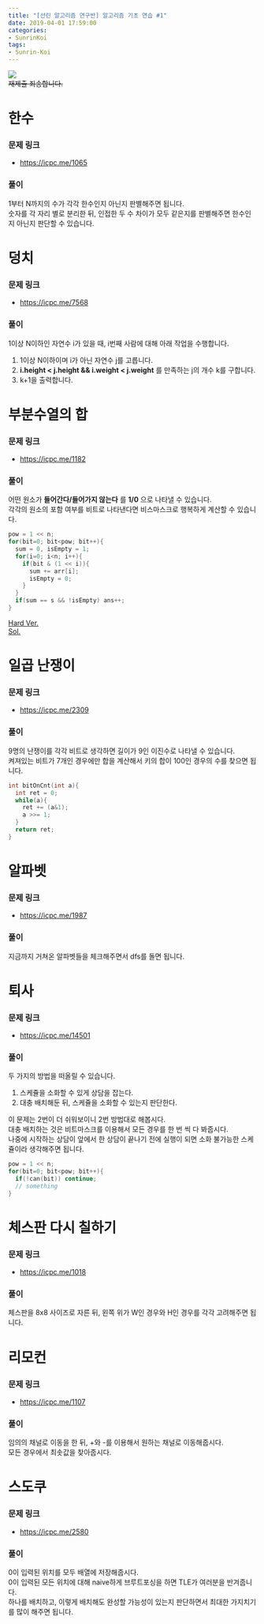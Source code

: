 ```yaml
---
title: "[선린 알고리즘 연구반] 알고리즘 기초 연습 #1"
date: 2019-04-01 17:59:00
categories:
- SunrinKoi
tags:
- Sunrin-Koi
---
```


<img src = "https://i.imgur.com/INOL6G0.png"><br>
<s>재제출 죄송합니다.</s>

# 한수

### 문제 링크
* https://icpc.me/1065

### 풀이
1부터 N까지의 수가 각각 한수인지 아닌지 판별해주면 됩니다.<br>
숫자를 각 자리 별로 분리한 뒤, 인접한 두 수 차이가 모두 같은지를 판별해주면 한수인지 아닌지 판단할 수 있습니다.

# 덩치

### 문제 링크
* https://icpc.me/7568

### 풀이
1이상 N이하인 자연수 i가 있을 때, i번째 사람에 대해 아래 작업을 수행합니다.
1. 1이상 N이하이며 i가 아닌 자연수 j를 고릅니다.
2. **i.height < j.height && i.weight < j.weight** 를 만족하는 j의 개수 k를 구합니다.
3. k+1을 출력합니다.

# 부분수열의 합

### 문제 링크
* https://icpc.me/1182

### 풀이
어떤 원소가 **들어간다/들어가지 않는다** 를 **1/0** 으로 나타낼 수 있습니다.<br>
각각의 원소의 포함 여부를 비트로 나타낸다면 비스마스크로 행복하게 계산할 수 있습니다.
```cpp
pow = 1 << n;
for(bit=0; bit<pow; bit++){
  sum = 0, isEmpty = 1;
  for(i=0; i<n; i++){
    if(bit & (1 << i)){
      sum += arr[i];
      isEmpty = 0;
    }
  }
  if(sum == s && !isEmpty) ans++;
}
```
<a href = "https://icpc.me/1208">Hard Ver.</a><br><a href = "https://justicehui.github.io/ps/2019/03/24/BOJ1208/">Sol.</a>

# 일곱 난쟁이

### 문제 링크
* https://icpc.me/2309

### 풀이
9명의 난쟁이를 각각 비트로 생각하면 길이가 9인 이진수로 나타낼 수 있습니다.<br>
켜져있는 비트가 7개인 경우에만 합을 계산해서 키의 합이 100인 경우의 수를 찾으면 됩니다.
```cpp
int bitOnCnt(int a){
  int ret = 0;
  while(a){
    ret += (a&1);
    a >>= 1;
  }
  return ret;
}
```

# 알파벳

### 문제 링크
* https://icpc.me/1987

### 풀이
지금까지 거쳐온 알파벳들을 체크해주면서 dfs를 돌면 됩니다.

# 퇴사

### 문제 링크
* https://icpc.me/14501

### 풀이
두 가지의 방법을 떠올릴 수 있습니다.

1. 스케쥴을 소화할 수 있게 상담을 잡는다.
2. 대충 배치해둔 뒤, 스케쥴을 소화할 수 있는지 판단한다.

이 문제는 2번이 더 쉬워보이니 2번 방법대로 해봅시다.<br>
대충 배치하는 것은 비트마스크를 이용해서 모든 경우를 한 번 씩 다 봐줍시다.<br>
나중에 시작하는 상담이 앞에서 한 상담이 끝나기 전에 실행이 되면 소화 불가능한 스케쥴이라 생각해주면 됩니다.
```cpp
pow = 1 << n;
for(bit=0; bit<pow; bit++){
  if(!can(bit)) continue;
  // something
}
```

# 체스판 다시 칠하기

### 문제 링크
* https://icpc.me/1018

### 풀이
체스판을 8x8 사이즈로 자른 뒤, 왼쪽 위가 W인 경우와 H인 경우를 각각 고려해주면 됩니다.

# 리모컨

### 문제 링크
* https://icpc.me/1107

### 풀이
임의의 채널로 이동을 한 뒤, +와 -를 이용해서 원하는 채널로 이동해줍시다.<Br>
모든 경우에서 최솟값을 찾아줍시다.

# 스도쿠

### 문제 링크
* https://icpc.me/2580

### 풀이
0이 입력된 위치를 모두 배열에 저장해줍시다.<br>
0이 입력된 모든 위치에 대해 naive하게 브루트포싱을 하면 TLE가 여러분을 반겨줍니다.<br>
하나를 배치하고, 이렇게 배치해도 완성할 가능성이 있는지 판단하면서 최대한 가지치기를 많이 해주면 됩니다.
